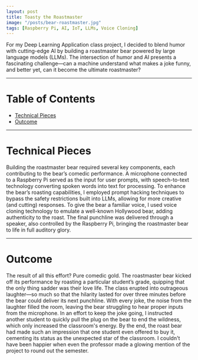 ```yaml
---
layout: post
title: Toasty the Roastmaster
image: "/posts/bear-roastmaster.jpg"
tags: [Raspberry Pi, AI, IoT, LLMs, Voice Cloning]
---
```


For my Deep Learning Application class project, I decided to blend humor with cutting-edge AI by building a roastmaster bear powered by large language models (LLMs). The intersection of humor and AI presents a fascinating challenge—can a machine understand what makes a joke funny, and better yet, can it become the ultimate roastmaster?

___

# Table of Contents

- [Technical Pieces](#techincal-pieces)
- [Outcome](#outcome)

___

# Technical Pieces <a name="techincal-pieces"></a>

Building the roastmaster bear required several key components, each contributing to the bear’s comedic performance. A microphone connected to a Raspberry Pi served as the input for user prompts, with speech-to-text technology converting spoken words into text for processing. To enhance the bear’s roasting capabilities, I employed prompt hacking techniques to bypass the safety restrictions built into LLMs, allowing for more creative (and cutting) responses. To give the bear a familiar voice, I used voice cloning technology to emulate a well-known Hollywood bear, adding authenticity to the roast. The final punchline was delivered through a speaker, also controlled by the Raspberry Pi, bringing the roastmaster bear to life in full auditory glory.

___

# Outcome <a name="outcome"></a>

The result of all this effort? Pure comedic gold. The roastmaster bear kicked off its performance by roasting a particular student’s grade, quipping that the only thing sadder was their love life. The class erupted into outrageous laughter—so much so that the hilarity lasted for over three minutes before the bear could deliver its next punchline. With every joke, the noise from the laughter filled the room, leaving the bear struggling to hear proper inputs from the microphone. In an effort to keep the joke going, I instructed another student to quickly pull the plug on the bear to end the wildness, which only increased the classroom's energy. By the end, the roast bear had made such an impression that one student even offered to buy it, cementing its status as the unexpected star of the classroom. I couldn't have been happier when even the professor made a glowing mention of the project to round out the semester.
